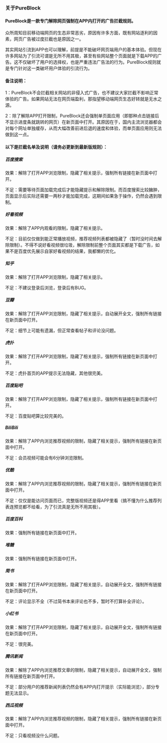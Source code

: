 ### 关于PureBlock

#### PureBlock是一款专门解除网页强制在APP内打开的广告拦截规则。

众所周知目前移动端网页的生态非常恶劣，原因有许多方面，既有网站逐利的因素，网页广告被过度拦截也是原因之一。

其实网站引流到APP也可以理解，前提是不能破坏网页端用户的基本体验。但现在许多网站为了引流可谓是无所不用其极，甚至有些网站整个页面就是下载APP的广告。这不仅破坏了用户的选择权，也是严重违法广告法的行为。PureBlock规则就是专门针对这一类破坏用户体验的引流行为。

#### 备注说明：

1：PureBlock不会拦截相关网站的非侵入式广告，也不建议大家拦截不影响正常体验的广告。如果网站无法在网页端盈利，那指望移动端网页生态好转就是无水之源。

2：除了解除APP打开限制，PureBlock还会强制单页面应用（即那种点击链接后不显示进度条就跳转的网页）在新页面中打开。其原因在于，国内主流浏览器都会对每个网址单独缓存，从而大幅改善前进后退的速度和体验，而单页面应用则无法做到这一点。

#### 以下是拦截名单及说明（请务必更新到最新版规则）：

##### 百度搜索

效果：解除了打开APP浏览限制，隐藏了相关提示，强制所有链接在新页面中打开。

不足：需要等待页面加载完成后才能隐藏提示和解除限制。而百度搜索比较臃肿，页面显示后实际还需要一两秒才能加载完成，这期间如果急于操作，仍然会遇到限制。

##### 好看视频

效果：解除了APP内观看的限制，隐藏了相关提示。

不足：目前仅仅做到能正常播放视频，推荐视频列表都被隐藏了（暂时没时间去解除限制）。不得不说好看视频很垃圾，解除限制前整个页面其实都是下载广告，如果不是百度优先展示自家好看视频的结果，我都懒的优化。

##### 知乎

效果：解除了打开APP浏览限制，隐藏了相关提示。

不足：不建议登录后浏览，登录后有BUG。

##### 豆瓣

效果：解除了打开APP浏览限制，隐藏了相关提示，自动展开全文，强制所有链接在新页面中打开。

不足：细节上可能有遗漏，但正常查看帖子和评论没问题。

##### 虎扑

效果：解除了打开APP浏览限制，隐藏了相关提示，强制所有链接在新页面中打开。

不足：虎扑首页的APP提示无法隐藏，其他很完美。

##### 百度贴吧

效果：解除了打开APP浏览限制，隐藏了相关提示，强制所有链接在新页面中打开。

不足：百度贴吧算比较完美的。

##### BiliBili

效果：解除了APP内浏览推荐视频的限制，隐藏了相关提示，强制所有链接在新页面中打开。

不足：会员视频可能会有6分钟浏览限制。

##### 优酷

效果：解除了APP内浏览推荐视频的限制，隐藏了相关提示，强制所有链接在新页面中打开。

不足：仅仅是能访问页面而已，完整版视频还是得APP里看（搞不懂为什么推荐列表连预览都不给看，为了引流真是无所不用其极）。

##### 百度百科

效果：强制所有链接在新页面中打开。

##### 堆糖

效果：强制所有链接在新页面中打开。

##### 简书

效果：解除了打开APP浏览限制，隐藏了相关提示，自动展开全文，强制所有链接在新页面中打开。

不足：评论显示不全（不过简书本来评论也不多，暂时不打算补全评论）。

##### 小红书

效果：解除了打开APP浏览限制，隐藏了相关提示，自动展开全文，强制所有链接在新页面中打开。

不足：很完美。

##### 腾讯新闻

效果：解除了APP内浏览推荐文章的限制，隐藏了相关提示，自动展开全文，强制所有链接在新页面中打开。

不足：部分用户的推荐新闻列表仍然会有APP内打开提示（实际能浏览），部分专题无法显示。

##### 西瓜视频

效果：解除了APP内浏览推荐视频的限制，隐藏了相关提示，强制所有链接在新页面中打开。

不足：只看视频没什么问题。
